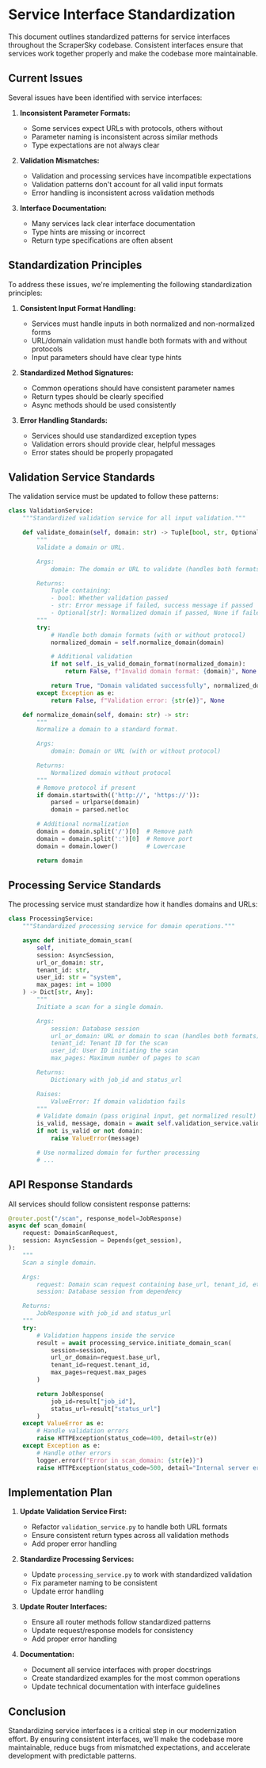 # Service Interface Standardization

This document outlines standardized patterns for service interfaces throughout the ScraperSky codebase. Consistent interfaces ensure that services work together properly and make the codebase more maintainable.

## Current Issues

Several issues have been identified with service interfaces:

1. **Inconsistent Parameter Formats:**

   - Some services expect URLs with protocols, others without
   - Parameter naming is inconsistent across similar methods
   - Type expectations are not always clear

2. **Validation Mismatches:**

   - Validation and processing services have incompatible expectations
   - Validation patterns don't account for all valid input formats
   - Error handling is inconsistent across validation methods

3. **Interface Documentation:**
   - Many services lack clear interface documentation
   - Type hints are missing or incorrect
   - Return type specifications are often absent

## Standardization Principles

To address these issues, we're implementing the following standardization principles:

1. **Consistent Input Format Handling:**

   - Services must handle inputs in both normalized and non-normalized forms
   - URL/domain validation must handle both formats with and without protocols
   - Input parameters should have clear type hints

2. **Standardized Method Signatures:**

   - Common operations should have consistent parameter names
   - Return types should be clearly specified
   - Async methods should be used consistently

3. **Error Handling Standards:**
   - Services should use standardized exception types
   - Validation errors should provide clear, helpful messages
   - Error states should be properly propagated

## Validation Service Standards

The validation service must be updated to follow these patterns:

```python
class ValidationService:
    """Standardized validation service for all input validation."""

    def validate_domain(self, domain: str) -> Tuple[bool, str, Optional[str]]:
        """
        Validate a domain or URL.

        Args:
            domain: The domain or URL to validate (handles both formats)

        Returns:
            Tuple containing:
            - bool: Whether validation passed
            - str: Error message if failed, success message if passed
            - Optional[str]: Normalized domain if passed, None if failed
        """
        try:
            # Handle both domain formats (with or without protocol)
            normalized_domain = self.normalize_domain(domain)

            # Additional validation
            if not self._is_valid_domain_format(normalized_domain):
                return False, f"Invalid domain format: {domain}", None

            return True, "Domain validated successfully", normalized_domain
        except Exception as e:
            return False, f"Validation error: {str(e)}", None

    def normalize_domain(self, domain: str) -> str:
        """
        Normalize a domain to a standard format.

        Args:
            domain: Domain or URL (with or without protocol)

        Returns:
            Normalized domain without protocol
        """
        # Remove protocol if present
        if domain.startswith(('http://', 'https://')):
            parsed = urlparse(domain)
            domain = parsed.netloc

        # Additional normalization
        domain = domain.split('/')[0]  # Remove path
        domain = domain.split(':')[0]  # Remove port
        domain = domain.lower()        # Lowercase

        return domain
```

## Processing Service Standards

The processing service must standardize how it handles domains and URLs:

```python
class ProcessingService:
    """Standardized processing service for domain operations."""

    async def initiate_domain_scan(
        self,
        session: AsyncSession,
        url_or_domain: str,
        tenant_id: str,
        user_id: str = "system",
        max_pages: int = 1000
    ) -> Dict[str, Any]:
        """
        Initiate a scan for a single domain.

        Args:
            session: Database session
            url_or_domain: URL or domain to scan (handles both formats)
            tenant_id: Tenant ID for the scan
            user_id: User ID initiating the scan
            max_pages: Maximum number of pages to scan

        Returns:
            Dictionary with job_id and status_url

        Raises:
            ValueError: If domain validation fails
        """
        # Validate domain (pass original input, get normalized result)
        is_valid, message, domain = await self.validation_service.validate_domain(url_or_domain)
        if not is_valid or not domain:
            raise ValueError(message)

        # Use normalized domain for further processing
        # ...
```

## API Response Standards

All services should follow consistent response patterns:

```python
@router.post("/scan", response_model=JobResponse)
async def scan_domain(
    request: DomainScanRequest,
    session: AsyncSession = Depends(get_session),
):
    """
    Scan a single domain.

    Args:
        request: Domain scan request containing base_url, tenant_id, etc.
        session: Database session from dependency

    Returns:
        JobResponse with job_id and status_url
    """
    try:
        # Validation happens inside the service
        result = await processing_service.initiate_domain_scan(
            session=session,
            url_or_domain=request.base_url,
            tenant_id=request.tenant_id,
            max_pages=request.max_pages
        )

        return JobResponse(
            job_id=result["job_id"],
            status_url=result["status_url"]
        )
    except ValueError as e:
        # Handle validation errors
        raise HTTPException(status_code=400, detail=str(e))
    except Exception as e:
        # Handle other errors
        logger.error(f"Error in scan_domain: {str(e)}")
        raise HTTPException(status_code=500, detail="Internal server error")
```

## Implementation Plan

1. **Update Validation Service First:**

   - Refactor `validation_service.py` to handle both URL formats
   - Ensure consistent return types across all validation methods
   - Add proper error handling

2. **Standardize Processing Services:**

   - Update `processing_service.py` to work with standardized validation
   - Fix parameter naming to be consistent
   - Update error handling

3. **Update Router Interfaces:**

   - Ensure all router methods follow standardized patterns
   - Update request/response models for consistency
   - Add proper error handling

4. **Documentation:**
   - Document all service interfaces with proper docstrings
   - Create standardized examples for the most common operations
   - Update technical documentation with interface guidelines

## Conclusion

Standardizing service interfaces is a critical step in our modernization effort. By ensuring consistent interfaces, we'll make the codebase more maintainable, reduce bugs from mismatched expectations, and accelerate development with predictable patterns.
